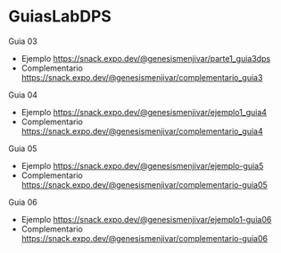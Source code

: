 # GuiasLabDPS

Guia 03
* Ejemplo https://snack.expo.dev/@genesismenjivar/parte1_guia3dps 
* Complementario https://snack.expo.dev/@genesismenjivar/complementario_guia3

Guia 04
* Ejemplo https://snack.expo.dev/@genesismenjivar/ejemplo1_guia4
* Complementario https://snack.expo.dev/@genesismenjivar/complementario_guia4

Guia 05
* Ejemplo https://snack.expo.dev/@genesismenjivar/ejemplo-guia5
* Complementario https://snack.expo.dev/@genesismenjivar/complementario-guia05

Guia 06
* Ejemplo https://snack.expo.dev/@genesismenjivar/ejemplo1-guia06
* Complementario https://snack.expo.dev/@genesismenjivar/complementario-guia06
